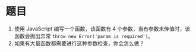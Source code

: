 # 题目

1. 使用 JavaScript 编写一个函数，该函数有 4 个参数，当有参数未传值时，该函数会抛出异常 `throw new Error('param is required')`。
2. 如果有大量函数都需要进行这种参数检查，你会怎么做？
